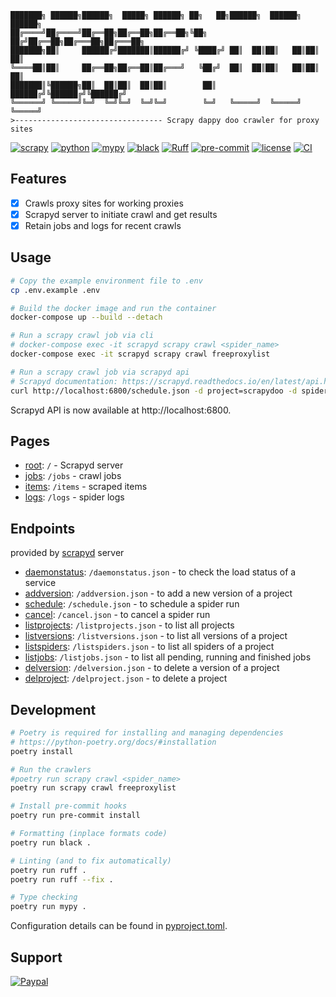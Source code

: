 ```text
███████╗ ██████╗██████╗  █████╗ ██████╗ ██╗   ██╗██████╗  ██████╗  ██████╗
██╔════╝██╔════╝██╔══██╗██╔══██╗██╔══██╗╚██╗ ██╔╝██╔══██╗██╔═══██╗██╔═══██╗
███████╗██║     ██████╔╝███████║██████╔╝ ╚████╔╝ ██║  ██║██║   ██║██║   ██║
╚════██║██║     ██╔══██╗██╔══██║██╔═══╝   ╚██╔╝  ██║  ██║██║   ██║██║   ██║
███████║╚██████╗██║  ██║██║  ██║██║        ██║   ██████╔╝╚██████╔╝╚██████╔╝
╚══════╝ ╚═════╝╚═╝  ╚═╝╚═╝  ╚═╝╚═╝        ╚═╝   ╚═════╝  ╚═════╝  ╚═════╝
>--------------------------------- Scrapy dappy doo crawler for proxy sites
```
[![scrapy](https://img.shields.io/badge/scrapy-2.11-%235fa839?style=flat-square)](https://scrapy.org)
[![python](https://img.shields.io/badge/python-3.12-%233776AB?style=flat-square&logo=python)](https://www.python.org)
[![mypy](https://www.mypy-lang.org/static/mypy_badge.svg)](https://mypy-lang.org)
[![black](https://img.shields.io/badge/code%20style-black-black.svg?style=flat-square&logo=stylelint)](https://github.com/psf/black)
[![Ruff](https://img.shields.io/endpoint?url=https://raw.githubusercontent.com/astral-sh/ruff/main/assets/badge/v2.json)](https://github.com/astral-sh/ruff)
[![pre-commit](https://img.shields.io/badge/pre--commit-enabled-brightgreen?style=flat-square&logo=pre-commit)](https://pre-commit.com)
[![license](https://img.shields.io/badge/license-MIT-blue?style=flat-square)](https://opensource.org/licenses/MIT)
[![CI](https://github.com/zubedev/scrapydoo/actions/workflows/ci.yml/badge.svg)](https://github.com/zubedev/scrapydoo/actions/workflows/ci.yml)

## Features

- [x] Crawls proxy sites for working proxies
- [x] Scrapyd server to initiate crawl and get results
- [x] Retain jobs and logs for recent crawls

## Usage

```bash
# Copy the example environment file to .env
cp .env.example .env

# Build the docker image and run the container
docker-compose up --build --detach

# Run a scrapy crawl job via cli
# docker-compose exec -it scrapyd scrapy crawl <spider_name>
docker-compose exec -it scrapyd scrapy crawl freeproxylist

# Run a scrapy crawl job via scrapyd api
# Scrapyd documentation: https://scrapyd.readthedocs.io/en/latest/api.html#schedule-json
curl http://localhost:6800/schedule.json -d project=scrapydoo -d spider=freeproxylist
```
Scrapyd API is now available at http://localhost:6800.

## Pages

- [root](http://localhost:6800): `/` - Scrapyd server
- [jobs](http://localhost:6800/jobs): `/jobs` - crawl jobs
- [items](http://localhost:6800/items): `/items` - scraped items
- [logs](http://localhost:6800/logs): `/logs` - spider logs

## Endpoints
provided by [scrapyd](https://scrapyd.readthedocs.io/en/latest/api.html) server

- [daemonstatus](http://localhost:6800/daemonstatus.json): `/daemonstatus.json` - to check the load status of a service
- [addversion](http://localhost:6800/addversion.json): `/addversion.json` - to add a new version of a project
- [schedule](http://localhost:6800/schedule.json): `/schedule.json` - to schedule a spider run
- [cancel](http://localhost:6800/cancel.json): `/cancel.json` - to cancel a spider run
- [listprojects](http://localhost:6800/listprojects.json): `/listprojects.json` - to list all projects
- [listversions](http://localhost:6800/listversions.json): `/listversions.json` - to list all versions of a project
- [listspiders](http://localhost:6800/listspiders.json): `/listspiders.json` - to list all spiders of a project
- [listjobs](http://localhost:6800/listjobs.json): `/listjobs.json` - to list all pending, running and finished jobs
- [delversion](http://localhost:6800/delversion.json): `/delversion.json` - to delete a version of a project
- [delproject](http://localhost:6800/delproject.json): `/delproject.json` - to delete a project

## Development

```bash
# Poetry is required for installing and managing dependencies
# https://python-poetry.org/docs/#installation
poetry install

# Run the crawlers
#poetry run scrapy crawl <spider_name>
poetry run scrapy crawl freeproxylist

# Install pre-commit hooks
poetry run pre-commit install

# Formatting (inplace formats code)
poetry run black .

# Linting (and to fix automatically)
poetry run ruff .
poetry run ruff --fix .

# Type checking
poetry run mypy .
```

Configuration details can be found in [pyproject.toml](pyproject.toml).

## Support
[![Paypal](https://img.shields.io/badge/Paypal-@MdZubairBeg-253B80?&logo=paypal)](https://paypal.me/MdZubairBeg/10)
